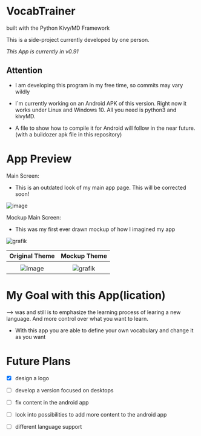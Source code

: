 # VocabTrainer

built with the Python Kivy/MD Framework 

This is a side-project currently developed by one person.

*This App is currently in v0.91*

## Attention

- I am developing this program in my free time, so commits may vary wildly

- I´m currently working on an Android APK of this version. Right now it works under Linux and Windows 10. All you need is python3 and kivyMD.

- A file to show how to compile it for Android will follow in the near future. (with a buildozer apk file in this repository)



# App Preview

Main Screen:

- This is an outdated look of my main app page. This will be corrected soon!

![image](https://user-images.githubusercontent.com/53760283/120906979-08b16100-c65e-11eb-867e-95ed1f8ae93a.png)


Mockup Main Screen:

- This was my first ever drawn mockup of how I imagined my app

![grafik](https://user-images.githubusercontent.com/53760283/125158235-eb494880-e16f-11eb-8b96-722264b2a255.png)



Original Theme             |  Mockup Theme
:-------------------------:|:-------------------------:
                           |
![image](https://user-images.githubusercontent.com/53760283/120906979-08b16100-c65e-11eb-867e-95ed1f8ae93a.png)   |  ![grafik](https://user-images.githubusercontent.com/53760283/125158235-eb494880-e16f-11eb-8b96-722264b2a255.png)



# My Goal with this App(lication)

--> was and still is to emphasize the learning process of learing a new language. And more control over what you want to learn.

- With this app you are able to define your own vocabulary and change it as you want


# Future Plans

- [x] design a logo
- [ ] develop a version focused on desktops
- [ ] fix content in the android app
- [ ] look into possibilities to add more content to the android app
- [ ] different language support




